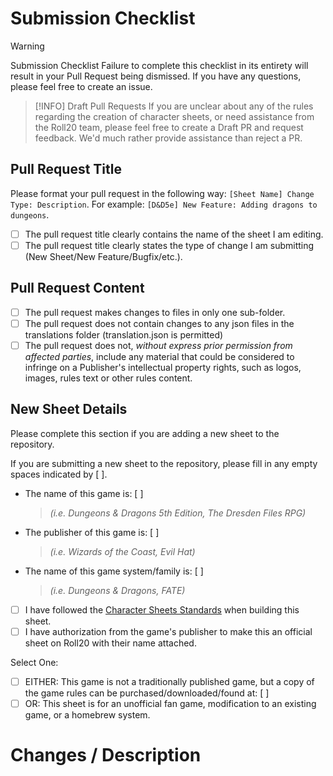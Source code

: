 <!-- ATTENTION: This Pull Request template changed on 2025 04 03. Please ensure that you are completing this template to the fullest extent possible. -->

# Submission Checklist

> [!WARNING]
> Submission Checklist
> Failure to complete this checklist in its entirety will result in your Pull Request being dismissed. If you have any questions, please feel free to create an issue.

> [!INFO]
> Draft Pull Requests
> If you are unclear about any of the rules regarding the creation of character sheets, or need assistance from the Roll20 team, please feel free to create a Draft PR and request feedback. We'd much rather provide assistance than reject a PR.

<!-- Check these off by replacing the empty space with an 'x' in each of these boxes. If you fail to meet all these criteria, your PR will be rejected. -->

## Pull Request Title

Please format your pull request in the following way: `[Sheet Name] Change Type: Description`. For example: `[D&D5e] New Feature: Adding dragons to dungeons`. 

- [ ] The pull request title clearly contains the name of the sheet I am editing.
- [ ] The pull request title clearly states the type of change I am submitting (New Sheet/New Feature/Bugfix/etc.).

## Pull Request Content

- [ ] The pull request makes changes to files in only one sub-folder.
- [ ] The pull request does not contain changes to any json files in the translations folder (translation.json is permitted)
- [ ] The pull request does not, _without express prior permission from affected parties_, include any material that could be considered to infringe on a Publisher's intellectual property rights, such as logos, images, rules text or other rules content.

## New Sheet Details

Please complete this section if you are adding a new sheet to the repository.

If you are submitting a new sheet to the repository, please fill in any empty spaces indicated by [  ].

- The name of this game is: [   ]  
  > _(i.e. Dungeons & Dragons 5th Edition, The Dresden Files RPG)_
- The publisher of this game is: [   ]  
  > _(i.e. Wizards of the Coast, Evil Hat)_
- The name of this game system/family is: [   ]  
  > _(i.e. Dungeons & Dragons, FATE)_

- [ ] I have followed the [Character Sheets Standards](https://wiki.roll20.net/Building_Character_Sheets#Roll20_Character_Sheets_Repository) when building this sheet.
- [ ] I have authorization from the game's publisher to make this an official sheet on Roll20 with their name attached.

Select One:
- [ ] EITHER: This game is not a traditionally published game, but a copy of the game rules can be purchased/downloaded/found at: [   ]
- [ ] OR: This sheet is for an unofficial fan game, modification to an existing game, or a homebrew system.

# Changes / Description

<!-- This is an optional step, but detailing the nature of the changes makes it easier for other contributors to track down bugs and fix issues -->
